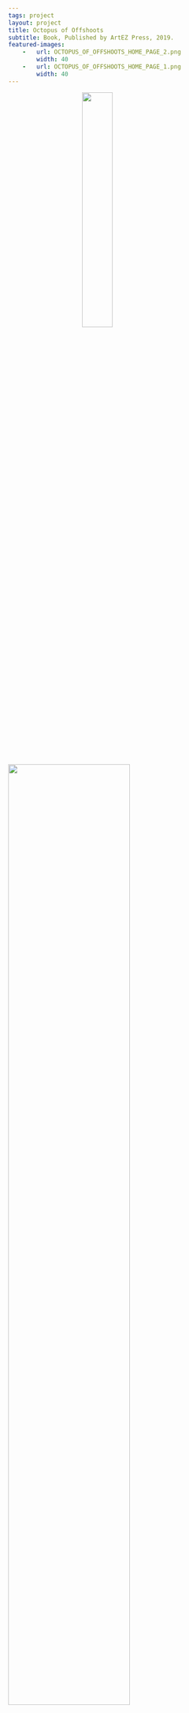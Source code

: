 ```yaml
---
tags: project
layout: project
title: Octopus of Offshoots
subtitle: Book, Published by ArtEZ Press, 2019.
featured-images: 
    -   url: OCTOPUS_OF_OFFSHOOTS_HOME_PAGE_2.png
        width: 40
    -   url: OCTOPUS_OF_OFFSHOOTS_HOME_PAGE_1.png
        width: 40
---
```


<img src="/assets/images/OLIVER_BOULTON_OCTOPUS_OF_OFFSHOOTS_1.png" width="35%"         data-align="right" hspace="150">
<img src="/assets/images/OLIVER_BOULTON_OCTOPUS_OF_OFFSHOOTS_3.png" alt="" width="70%"  data-align="left" hspace="0">
<img src="/assets/images/OLIVER_BOULTON_OCTOPUS_OF_OFFSHOOTS_4.png" alt="" width="70%"  data-align="right" hspace="150">
<img src="/assets/images/OLIVER_BOULTON_OCTOPUS_OF_OFFSHOOTS_9.png" alt="" width="70%"  data-align="left" hspace="0">
<img src="/assets/images/OLIVER_BOULTON_OCTOPUS_OF_OFFSHOOTS_8.png" alt=""  width="70%" data-align="right" hspace="150">
<img src="/assets/images/OLIVER_BOULTON_OCTOPUS_OF_OFFSHOOTS_14.png" alt="" width="70%" data-align="left" hspace="0">
<img src="/assets/images/OLIVER_BOULTON_OCTOPUS_OF_OFFSHOOTS_7a.png" alt=""  width="70%"data-align="right" hspace="150">
<img src="/assets/images/OLIVER_BOULTON_OCTOPUS_OF_OFFSHOOTS_15.png" alt="" width="70%" data-align="left" hspace="0">
<img src="/assets/images/OLIVER_BOULTON_OCTOPUS_OF_OFFSHOOTS_7.png" alt=""  width="70%" data-align="right" hspace="150">
<img src="/assets/images/OLIVER_BOULTON_OCTOPUS_OF_OFFSHOOTS_2.png" alt="" width="35%"  data-align="left" hspace="0">

Speelplaats is a parallel program held within Werkplaats Typografie, defined as ‘a kind of school within a school’ run by and for the participants, where everyone invited is asked to contribute according to the annual topic. Considered as a testing ground for introducing and exchanging ideas with uncertain outcomes, sporadic open-ended sessions are proposed, organised and realised by individuals and ad-hoc groups.

As the custodians of year 19, we — Adriaan Van Leuven and Oliver Boulton — proposed a way of working through imitation. Be it a method, model or base; by adopting the action(s) of someone or something. Imitation, not so much in the aspect of ‘copying’, but in the idea of chewing, digesting and regurgitating an existing thing. Imitation, as something we do naturally, as a pedagogy; a process of learning. Imitation, as a coming inhale, exhale. Imitation as a means to reflect, detangle and recognise our surroundings, times, contemporaries, idols. Imitation as a way to embrace or confront one’s swamped reference pool. Imitation, as an open question, put to ourselves and our colleagues: how do you find your voice? At which point Kathy Acker yelled back at us: “Why [do] I have to find my own voice and where [is] it?”

— Introduction Excerpt, Oliver Boulton & Adriaan Van Leauvan, 2019.